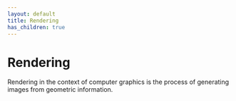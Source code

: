 ```yaml
---
layout: default
title: Rendering
has_children: true
---
```


# Rendering

Rendering in the context of computer graphics is the process of generating images from geometric information.